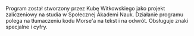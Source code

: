 Program został stworzony przez Kubę Witkowskiego jako projekt zaliczeniowy na studia w Społecznej Akademi Nauk.
Działanie programu polega na tłumaczeniu kodu Morse'a na tekst i na odwrót.
Obsługuje znaki specjalne i cyfry.
